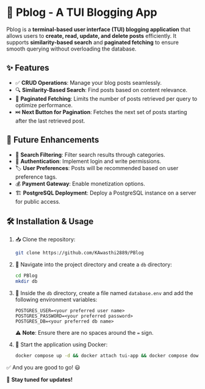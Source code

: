# 🚀 Pblog - A TUI Blogging App

Pblog is a **terminal-based user interface (TUI) blogging application** that allows users to **create, read, update, and delete posts** efficiently. It supports **similarity-based search** and **paginated fetching** to ensure smooth querying without overloading the database.

## ✨ Features
- ✅ **CRUD Operations**: Manage your blog posts seamlessly.
- 🔍 **Similarity-Based Search**: Find posts based on content relevance.
- 📌 **Paginated Fetching**: Limits the number of posts retrieved per query to optimize performance.
- ⏭️ **Next Button for Pagination**: Fetches the next set of posts starting after the last retrieved post.

## 🔮 Future Enhancements
- 🎯 **Search Filtering**: Filter search results through categories.
- 🔐 **Authentication**: Implement login and write permissions.
- 🏷️ **User Preferences**: Posts will be recommended based on user preference tags.
- 💰 **Payment Gateway**: Enable monetization options.
- 🏗️ **PostgreSQL Deployment**: Deploy a PostgreSQL instance on a server for public access.

## 🛠️ Installation & Usage
1. 📥 Clone the repository:
   ```bash
   git clone https://github.com/KAwasthi2889/PBlog
   ```
2. 📂 Navigate into the project directory and create a `db` directory:
   ```bash
   cd PBlog
   mkdir db
   ```
3. 📝 Inside the `db` directory, create a file named `database.env` and add the following environment variables:
   ```
   POSTGRES_USER=<your preferred user name>
   POSTGRES_PASSWORD=<your preferred password>
   POSTGRES_DB=<your preferred db name>
   ```
   ⚠️ **Note**: Ensure there are no spaces around the `=` sign.

4. 🚀 Start the application using Docker:
   ```bash
   docker compose up -d && docker attach tui-app && docker compose down
   ```

✅ And you are good to go! 😃

📢 **Stay tuned for updates!**
